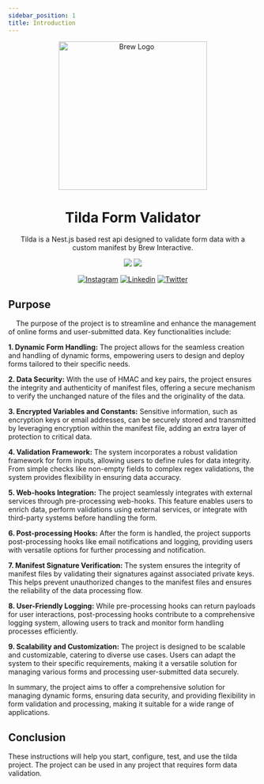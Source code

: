 ```yaml
---
sidebar_position: 1
title: Introduction
---
```


<p  align="center">
<a  href="http://brewww.com/"  target="_blank"><img  src="/img/brew-logo.png"  width="300"  alt="Brew Logo"  /></a>
</p>

<h1  align="center">Tilda Form Validator</h1>

<p align="center">Tilda is a Nest.js based rest api designed to validate form data with a custom manifest by Brew Interactive. </p>
<p align="center">
<a href="https://sonarcloud.io/summary/overall?id=BrewInteractive_tilda" target="_blank"><img src="https://sonarcloud.io/api/project_badges/measure?project=BrewInteractive_tilda&metric=alert_status"/></a>
<a href="https://sonarcloud.io/summary/overall?id=BrewInteractive_tilda" target="_blank"><img src="https://sonarcloud.io/api/project_badges/measure?project=BrewInteractive_tilda&metric=coverage"/></a>
</p>
<p align="center">  
<a href="https://www.instagram.com/brew_interactive/" target="_blank"><img src="https://img.shields.io/badge/Instagram-E4405F?style=for-the-badge&logo=instagram&logoColor=white" alt="Instagram" /></a>
<a href="https://www.linkedin.com/company/brew-interactive/" target="_blank"><img src="https://img.shields.io/badge/LinkedIn-0077B5?style=for-the-badge&logo=linkedin&logoColor=white" alt="Linkedin" /></a>
<a href="https://twitter.com/BrewInteractive" target="_blank"><img src="https://img.shields.io/badge/Twitter-1DA1F2?style=for-the-badge&logo=twitter&logoColor=white" alt="Twitter" /></a>
</p>

## Purpose
&nbsp;&nbsp;&nbsp;&nbsp;The purpose of the project is to streamline and enhance the management of online forms and user-submitted data. Key functionalities include:

**1. Dynamic Form Handling:** The project allows for the seamless creation and handling of dynamic forms, empowering users to design and deploy forms tailored to their specific needs.

**2. Data Security:** With the use of HMAC and key pairs, the project ensures the integrity and authenticity of manifest files, offering a secure mechanism to verify the unchanged nature of the files and the originality of the data.

**3. Encrypted Variables and Constants:** Sensitive information, such as encryption keys or email addresses, can be securely stored and transmitted by leveraging encryption within the manifest file, adding an extra layer of protection to critical data.

**4. Validation Framework:** The system incorporates a robust validation framework for form inputs, allowing users to define rules for data integrity. From simple checks like non-empty fields to complex regex validations, the system provides flexibility in ensuring data accuracy.

**5. Web-hooks Integration:** The project seamlessly integrates with external services through pre-processing web-hooks. This feature enables users to enrich data, perform validations using external services, or integrate with third-party systems before handling the form.

**6. Post-processing Hooks:** After the form is handled, the project supports post-processing hooks like email notifications and logging, providing users with versatile options for further processing and notification.

**7. Manifest Signature Verification:** The system ensures the integrity of manifest files by validating their signatures against associated private keys. This helps prevent unauthorized changes to the manifest files and ensures the reliability of the data processing flow.

**8. User-Friendly Logging:** While pre-processing hooks can return payloads for user interactions, post-processing hooks contribute to a comprehensive logging system, allowing users to track and monitor form handling processes efficiently.

**9. Scalability and Customization:** The project is designed to be scalable and customizable, catering to diverse use cases. Users can adapt the system to their specific requirements, making it a versatile solution for managing various forms and processing user-submitted data securely.

In summary, the project aims to offer a comprehensive solution for managing dynamic forms, ensuring data security, and providing flexibility in form validation and processing, making it suitable for a wide range of applications.


## Conclusion

These instructions will help you start, configure, test, and use the tilda project. The project can be used in any project that requires form data validation.
